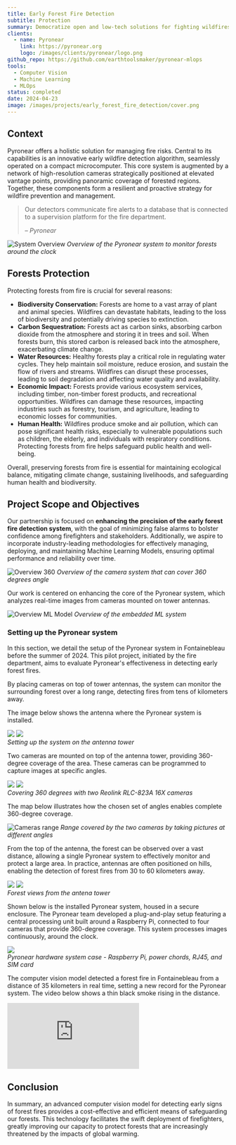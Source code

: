 ```yaml
---
title: Early Forest Fire Detection
subtitle: Protection
summary: Democratize open and low-tech solutions for fighting wildfires, for the benefit of the ecosystems and the citizens.
clients:
  - name: Pyronear
    link: https://pyronear.org
    logo: /images/clients/pyronear/logo.png
github_repo: https://github.com/earthtoolsmaker/pyronear-mlops
tools:
  - Computer Vision
  - Machine Learning
  - MLOps
status: completed
date: 2024-04-23
image: /images/projects/early_forest_fire_detection/cover.png
---
```


## Context

Pyronear offers a holistic solution for managing fire risks. Central to its
capabilities is an innovative early wildfire detection algorithm, seamlessly
operated on a compact microcomputer. This core system is augmented by a network
of high-resolution cameras strategically positioned at elevated vantage points,
providing panoramic coverage of forested regions. Together, these components
form a resilient and proactive strategy for wildfire prevention and management.

> Our detectors communicate fire alerts to a database that is connected
> to a supervision platform for the fire department.
>
> <cite>– Pyronear</cite>

![System Overview](/images/projects/early_forest_fire_detection/overview_system.png)
*Overview of the Pyronear system to monitor forests around the clock*

## Forests Protection

Protecting forests from fire is crucial for several reasons:

- __Biodiversity Conservation:__ Forests are home to a
vast array of plant and animal species. Wildfires can
devastate habitats, leading to the loss of biodiversity
and potentially driving species to extinction.
- __Carbon Sequestration:__ Forests act as carbon sinks,
absorbing carbon dioxide from the atmosphere and storing
it in trees and soil. When forests burn, this stored
carbon is released back into the atmosphere,
exacerbating climate change.
- __Water Resources:__ Healthy forests play a critical
role in regulating water cycles. They help maintain soil
moisture, reduce erosion, and sustain the flow of rivers
and streams. Wildfires can disrupt these processes,
leading to soil degradation and affecting water quality
and availability.
- __Economic Impact:__ Forests provide various ecosystem
services, including timber, non-timber forest products,
and recreational opportunities. Wildfires can damage
these resources, impacting industries such as forestry,
tourism, and agriculture, leading to economic losses for
communities.
- __Human Health:__ Wildfires produce smoke and air
pollution, which can pose significant health risks,
especially to vulnerable populations such as children,
the elderly, and individuals with respiratory
conditions. Protecting forests from fire helps safeguard
public health and well-being.

Overall, preserving forests from fire is essential for
maintaining ecological balance, mitigating climate
change, sustaining livelihoods, and safeguarding human
health and biodiversity.

## Project Scope and Objectives

Our partnership is focused on __enhancing the precision of
the early forest fire detection system__, with the goal of
minimizing false alarms to bolster confidence among
firefighters and stakeholders. Additionally, we aspire
to incorporate industry-leading methodologies for
effectively managing, deploying, and maintaining Machine
Learning Models, ensuring optimal performance and
reliability over time.

![Overview 360](/images/projects/early_forest_fire_detection/overview_360.png)
*Overview of the camera system that can cover 360 degrees angle*

Our work is centered on enhancing the core of the Pyronear system, which
analyzes real-time images from cameras mounted on tower antennas.

![Overview ML Model](/images/projects/early_forest_fire_detection/overview_ai_model.png)
*Overview of the embedded ML system*

### Setting up the Pyronear system

In this section, we detail the setup of the Pyronear system in Fontainebleau
before the summer of 2024. This pilot project, initiated by the fire
department, aims to evaluate Pyronear's effectiveness in detecting early forest
fires.

By placing cameras on top of tower antennas, the system can monitor the
surrounding forest over a long range, detecting fires from tens of kilometers
away.

The image below shows the antenna where the Pyronear system is installed.

<div class="gallery-box">
  <div class="gallery">
    <img src="/images/projects/early_forest_fire_detection/cameras/fontainebleau/setup/tower_antenna_1.jpg" loading="lazy">
    <img src="/images/projects/early_forest_fire_detection/cameras/fontainebleau/setup/tower_antenna_3.jpg" loading="lazy">
  </div>
  <em>Setting up the system on the antenna tower</em>
</div>

Two cameras are mounted on top of the antenna tower, providing 360-degree
coverage of the area. These cameras can be programmed to capture images at
specific angles.

<div class="gallery-box">
  <div class="gallery">
    <img src="/images/projects/early_forest_fire_detection/cameras/fontainebleau/setup/camera_1.jpg" loading="lazy">
    <img src="/images/projects/early_forest_fire_detection/cameras/fontainebleau/setup/camera_2.jpg" loading="lazy">
  </div>
  <em>Covering 360 degrees with two Reolink RLC-823A 16X cameras</em>
</div>

The map below illustrates how the chosen set of angles enables complete
360-degree coverage.

![Cameras range](/images/projects/early_forest_fire_detection/cameras/fontainebleau/setup/camera_range.png)
*Range covered by the two cameras by taking pictures at different angles*

From the top of the antenna, the forest can be observed over a vast distance,
allowing a single Pyronear system to effectively monitor and protect a large
area. In practice, antennas are often positioned on hills, enabling the
detection of forest fires from 30 to 60 kilometers away.

<div class="gallery-box">
  <div class="gallery">
    <img src="/images/projects/early_forest_fire_detection/cameras/fontainebleau/setup/view_1.jpg" loading="lazy">
    <img src="/images/projects/early_forest_fire_detection/cameras/fontainebleau/setup/view_2.jpg" loading="lazy">
  </div>
  <em>Forest views from the antena tower</em>
</div>

Shown below is the installed Pyronear system, housed in a secure enclosure. The
Pyronear team developed a plug-and-play setup featuring a central processing
unit built around a Raspberry Pi, connected to four cameras that provide
360-degree coverage. This system processes images continuously, around the
clock.

<div class="gallery-box">
  <div class="gallery">
    <img src="/images/projects/early_forest_fire_detection/cameras/fontainebleau/setup/pyronear_hardware.jpg" loading="lazy">
  </div>
  <em>Pyronear hardware system case - Raspberry Pi, power chords, RJ45, and SIM card</em>
</div>

The computer vision model detected a forest fire in Fontainebleau from a
distance of 35 kilometers in real time, setting a new record for the Pyronear
system. The video below shows a thin black smoke rising in the distance.

<p>
  <iframe src="https://www.youtube.com/embed/i9Qy-zY16Ew" loading="lazy" frameborder="0" allowfullscreen></iframe>
</p>

## Conclusion

In summary, an advanced computer vision model for detecting early signs of
forest fires provides a cost-effective and efficient means of safeguarding our
forests. This technology facilitates the swift deployment of firefighters,
greatly improving our capacity to protect forests that are increasingly
threatened by the impacts of global warming.
